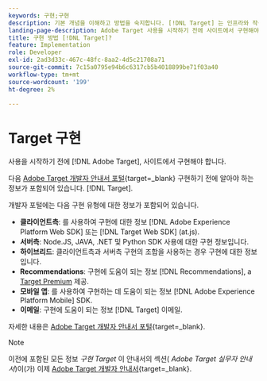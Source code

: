 ```yaml
---
keywords: 구현;구현
description: 기본 개념을 이해하고 방법을 숙지합니다. [!DNL Target] 는 인프라와 작동 및 통합되며 방문자를 추적하는 방법을 이해합니다.
landing-page-description: Adobe Target 사용을 시작하기 전에 사이트에서 구현해야 합니다.
title: 구현 방법 [!DNL Target]?
feature: Implementation
role: Developer
exl-id: 2ad3d33c-467c-48fc-8aa2-4d5c21708a71
source-git-commit: 7c15a0795e94b6c6317cb5b4018899be71f03a40
workflow-type: tm+mt
source-wordcount: '199'
ht-degree: 2%

---
```


# Target 구현

사용을 시작하기 전에 [!DNL Adobe Target], 사이트에서 구현해야 합니다.

다음 [Adobe Target 개발자 안내서 포털](https://experienceleague.corp.adobe.com/docs/target-dev/developer/overview.html){target=_blank} 구현하기 전에 알아야 하는 정보가 포함되어 있습니다. [!DNL Target].

개발자 포털에는 다음 구현 유형에 대한 정보가 포함되어 있습니다.

* **클라이언트측**: 를 사용하여 구현에 대한 정보 [!DNL Adobe Experience Platform Web SDK] 또는 [!DNL Target Web SDK] (at.js).
* **서버측**: Node.JS, JAVA, .NET 및 Python SDK 사용에 대한 구현 정보입니다.
* **하이브리드**: 클라이언트측과 서버측 구현의 조합을 사용하는 경우 구현에 대한 정보입니다.
* **Recommendations**: 구현에 도움이 되는 정보 [!DNL Recommendations], a [Target Premium](/help/main/c-intro/intro.md#premium) 제공.
* **모바일 앱**: 를 사용하여 구현하는 데 도움이 되는 정보 [!DNL Adobe Experience Platform Mobile] SDK.
* **이메일**: 구현에 도움이 되는 정보 [!DNL Target] 이메일.

자세한 내용은 [Adobe Target 개발자 안내서 포털](https://experienceleague.corp.adobe.com/docs/target-dev/developer/overview.html?lang=en){target=_blank}.

>[!NOTE]
>
>이전에 포함된 모든 정보 *구현 Target* 이 안내서의 섹션( *Adobe Target 실무자 안내서*)이(가) 이제 [Adobe Target 개발자 안내서](https://experienceleague.corp.adobe.com/docs/target-dev/developer/overview.html?lang=en){target=_blank}.




